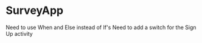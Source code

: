 # SurveyApp
Need to use When and Else instead of If's
Need to add a switch for the Sign Up activity
